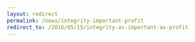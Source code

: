```yaml
---
layout: redirect
permalink: /news/integrity-important-profit
redirect_to: /2016/05/15/integrity-as-important-as-profit
---
```

